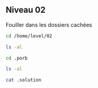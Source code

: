 ## Niveau 02
Fouiller dans les dossiers cachées
```sh
cd /home/level/02
```
```sh
ls -al
```
```sh
cd .porb
```
```sh
ls -al
```
```sh
cat .solution
```
